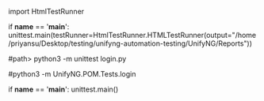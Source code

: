 import HtmlTestRunner


if __name__ == '__main__':
    unittest.main(testRunner=HtmlTestRunner.HTMLTestRunner(output="/home/priyansu/Desktop/testing/unifyng-automation-testing/UnifyNG/Reports"))

#path> python3 -m unittest login.py


#python3 -m UnifyNG.POM.Tests.login


if __name__ == '__main__':
    unittest.main()